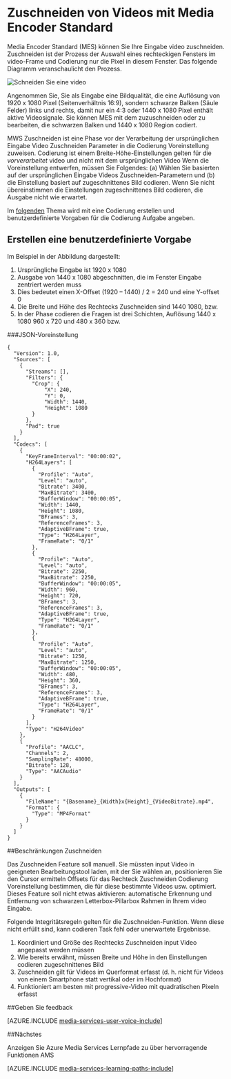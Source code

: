 <properties
    pageTitle="Das video Zuschneiden | Microsoft Azure"
    description="Dieser Artikel veranschaulicht das Media Encoder Standard Videos zuschneiden."
    services="media-services"
    documentationCenter=""
    authors="anilmur"
    manager="erikre"
    editor=""/>

<tags
    ms.service="media-services"
    ms.workload="media"
    ms.tgt_pltfrm="na"
    ms.devlang="dotnet"
    ms.topic="article"
    ms.date="09/26/2016"  
    ms.author="anilmur;juliako;"/>

# <a name="crop-videos-with-media-encoder-standard"></a>Zuschneiden von Videos mit Media Encoder Standard

Media Encoder Standard (MES) können Sie Ihre Eingabe video zuschneiden. Zuschneiden ist der Prozess der Auswahl eines rechteckigen Fensters im video-Frame und Codierung nur die Pixel in diesem Fenster. Das folgende Diagramm veranschaulicht den Prozess.

![Schneiden Sie eine video](./media/media-services-crop-video/media-services-crop-video01.png)

Angenommen Sie, Sie als Eingabe eine Bildqualität, die eine Auflösung von 1920 x 1080 Pixel (Seitenverhältnis 16:9), sondern schwarze Balken (Säule Felder) links und rechts, damit nur ein 4:3 oder 1440 x 1080 Pixel enthält aktive Videosignale. Sie können MES mit dem zuzuschneiden oder zu bearbeiten, die schwarzen Balken und 1440 x 1080 Region codiert.

MWS Zuschneiden ist eine Phase vor der Verarbeitung der ursprünglichen Eingabe Video Zuschneiden Parameter in die Codierung Voreinstellung zuweisen. Codierung ist einem Breite-Höhe-Einstellungen gelten für die *vorverarbeitet* video und nicht mit dem ursprünglichen Video Wenn die Voreinstellung entwerfen, müssen Sie Folgendes: (a) Wählen Sie basierten auf der ursprünglichen Eingabe Videos Zuschneiden-Parametern und (b) die Einstellung basiert auf zugeschnittenes Bild codieren. Wenn Sie nicht übereinstimmen die Einstellungen zugeschnittenes Bild codieren, die Ausgabe nicht wie erwartet.

Im [folgenden](media-services-advanced-encoding-with-mes.md#encoding_with_dotnet) Thema wird mit eine Codierung erstellen und benutzerdefinierte Vorgaben für die Codierung Aufgabe angeben. 

## <a name="creating-a-custom-preset"></a>Erstellen eine benutzerdefinierte Vorgabe

Im Beispiel in der Abbildung dargestellt:

1. Ursprüngliche Eingabe ist 1920 x 1080
1. Ausgabe von 1440 x 1080 abgeschnitten, die im Fenster Eingabe zentriert werden muss
1. Dies bedeutet einen X-Offset (1920 – 1440) / 2 = 240 und eine Y-offset 0
1. Die Breite und Höhe des Rechtecks Zuschneiden sind 1440 1080, bzw.
1. In der Phase codieren die Fragen ist drei Schichten, Auflösung 1440 x 1080 960 x 720 und 480 x 360 bzw.

###<a name="json-preset"></a>JSON-Voreinstellung


    {
      "Version": 1.0,
      "Sources": [
        {
          "Streams": [],
          "Filters": {
            "Crop": {
                "X": 240,
                "Y": 0,
                "Width": 1440,
                "Height": 1080
            }
          },
          "Pad": true
        }
      ],
      "Codecs": [
        {
          "KeyFrameInterval": "00:00:02",
          "H264Layers": [
            {
              "Profile": "Auto",
              "Level": "auto",
              "Bitrate": 3400,
              "MaxBitrate": 3400,
              "BufferWindow": "00:00:05",
              "Width": 1440,
              "Height": 1080,
              "BFrames": 3,
              "ReferenceFrames": 3,
              "AdaptiveBFrame": true,
              "Type": "H264Layer",
              "FrameRate": "0/1"
            },
            {
              "Profile": "Auto",
              "Level": "auto",
              "Bitrate": 2250,
              "MaxBitrate": 2250,
              "BufferWindow": "00:00:05",
              "Width": 960,
              "Height": 720,
              "BFrames": 3,
              "ReferenceFrames": 3,
              "AdaptiveBFrame": true,
              "Type": "H264Layer",
              "FrameRate": "0/1"
            },
            {
              "Profile": "Auto",
              "Level": "auto",
              "Bitrate": 1250,
              "MaxBitrate": 1250,
              "BufferWindow": "00:00:05",
              "Width": 480,
              "Height": 360,
              "BFrames": 3,
              "ReferenceFrames": 3,
              "AdaptiveBFrame": true,
              "Type": "H264Layer",
              "FrameRate": "0/1"
            }
          ],
          "Type": "H264Video"
        },
        {
          "Profile": "AACLC",
          "Channels": 2,
          "SamplingRate": 48000,
          "Bitrate": 128,
          "Type": "AACAudio"
        }
      ],
      "Outputs": [
        {
          "FileName": "{Basename}_{Width}x{Height}_{VideoBitrate}.mp4",
          "Format": {
            "Type": "MP4Format"
          }
        }
      ]
    }


##<a name="restrictions-on-cropping"></a>Beschränkungen Zuschneiden

Das Zuschneiden Feature soll manuell. Sie müssten input Video in geeigneten Bearbeitungstool laden, mit der Sie wählen an, positionieren Sie den Cursor ermitteln Offsets für das Rechteck Zuschneiden Codierung Voreinstellung bestimmen, die für diese bestimmte Videos usw. optimiert. Dieses Feature soll nicht etwas aktivieren: automatische Erkennung und Entfernung von schwarzen Letterbox-Pillarbox Rahmen in Ihrem video Eingabe.

Folgende Integritätsregeln gelten für die Zuschneiden-Funktion. Wenn diese nicht erfüllt sind, kann codieren Task fehl oder unerwartete Ergebnisse.

1. Koordiniert und Größe des Rechtecks Zuschneiden input Video angepasst werden müssen
1. Wie bereits erwähnt, müssen Breite und Höhe in den Einstellungen codieren zugeschnittenes Bild
1. Zuschneiden gilt für Videos im Querformat erfasst (d. h. nicht für Videos von einem Smartphone statt vertikal oder im Hochformat)
1. Funktioniert am besten mit progressive-Video mit quadratischen Pixeln erfasst

##<a name="provide-feedback"></a>Geben Sie feedback

[AZURE.INCLUDE [media-services-user-voice-include](../../includes/media-services-user-voice-include.md)]

##<a name="next-step"></a>Nächstes
 
Anzeigen Sie Azure Media Services Lernpfade zu über hervorragende Funktionen AMS  

[AZURE.INCLUDE [media-services-learning-paths-include](../../includes/media-services-learning-paths-include.md)]
